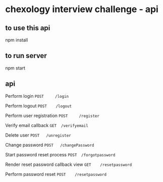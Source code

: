 # chexology interview challenge - api

## to use this api

npm install

## to run server

npm start

## api

Perform login `POST 	/login`

Perform logout `POST 	/logout`


Perform user registration `POST 	/register`

Verify email callback `GET 	/verifyemail`

Delete user `POST 	/unregister`


Change password `POST 	/changePassword`


Start password reset process `POST 	/forgotpassword`

Render reset password callback view `GET 	/resetpassword`

Perform password reset `POST 	/resetpassword`
